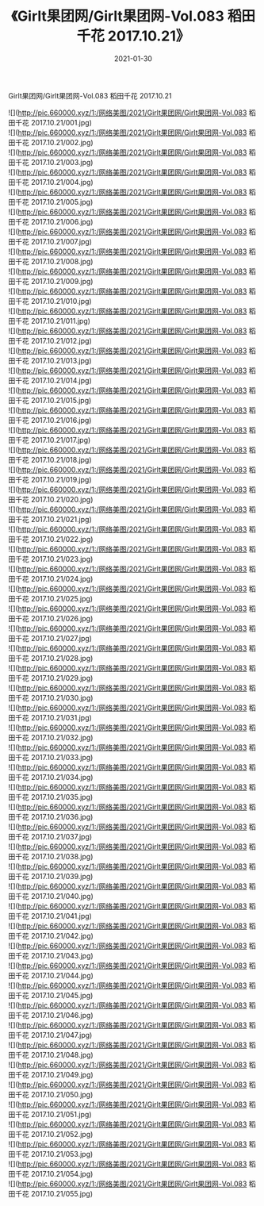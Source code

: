 ﻿---
layout: post
title:  《Girlt果团网/Girlt果团网-Vol.083 稻田千花 2017.10.21》
date:   2021-01-30
img: http://pic.660000.xyz/1:/网络美图/2021/Girlt果团网/Girlt果团网-Vol.083 稻田千花 2017.10.21/000.jpg
categories: [美女, 清纯, 唯美]
---

Girlt果团网/Girlt果团网-Vol.083 稻田千花 2017.10.21

 ![](http://pic.660000.xyz/1:/网络美图/2021/Girlt果团网/Girlt果团网-Vol.083 稻田千花 2017.10.21/001.jpg) <br>![](http://pic.660000.xyz/1:/网络美图/2021/Girlt果团网/Girlt果团网-Vol.083 稻田千花 2017.10.21/002.jpg) <br>![](http://pic.660000.xyz/1:/网络美图/2021/Girlt果团网/Girlt果团网-Vol.083 稻田千花 2017.10.21/003.jpg) <br>![](http://pic.660000.xyz/1:/网络美图/2021/Girlt果团网/Girlt果团网-Vol.083 稻田千花 2017.10.21/004.jpg) <br>![](http://pic.660000.xyz/1:/网络美图/2021/Girlt果团网/Girlt果团网-Vol.083 稻田千花 2017.10.21/005.jpg) <br>![](http://pic.660000.xyz/1:/网络美图/2021/Girlt果团网/Girlt果团网-Vol.083 稻田千花 2017.10.21/006.jpg) <br>![](http://pic.660000.xyz/1:/网络美图/2021/Girlt果团网/Girlt果团网-Vol.083 稻田千花 2017.10.21/007.jpg) <br>![](http://pic.660000.xyz/1:/网络美图/2021/Girlt果团网/Girlt果团网-Vol.083 稻田千花 2017.10.21/008.jpg) <br>![](http://pic.660000.xyz/1:/网络美图/2021/Girlt果团网/Girlt果团网-Vol.083 稻田千花 2017.10.21/009.jpg) <br>![](http://pic.660000.xyz/1:/网络美图/2021/Girlt果团网/Girlt果团网-Vol.083 稻田千花 2017.10.21/010.jpg) <br>![](http://pic.660000.xyz/1:/网络美图/2021/Girlt果团网/Girlt果团网-Vol.083 稻田千花 2017.10.21/011.jpg) <br>![](http://pic.660000.xyz/1:/网络美图/2021/Girlt果团网/Girlt果团网-Vol.083 稻田千花 2017.10.21/012.jpg) <br>![](http://pic.660000.xyz/1:/网络美图/2021/Girlt果团网/Girlt果团网-Vol.083 稻田千花 2017.10.21/013.jpg) <br>![](http://pic.660000.xyz/1:/网络美图/2021/Girlt果团网/Girlt果团网-Vol.083 稻田千花 2017.10.21/014.jpg) <br>![](http://pic.660000.xyz/1:/网络美图/2021/Girlt果团网/Girlt果团网-Vol.083 稻田千花 2017.10.21/015.jpg) <br>![](http://pic.660000.xyz/1:/网络美图/2021/Girlt果团网/Girlt果团网-Vol.083 稻田千花 2017.10.21/016.jpg) <br>![](http://pic.660000.xyz/1:/网络美图/2021/Girlt果团网/Girlt果团网-Vol.083 稻田千花 2017.10.21/017.jpg) <br>![](http://pic.660000.xyz/1:/网络美图/2021/Girlt果团网/Girlt果团网-Vol.083 稻田千花 2017.10.21/018.jpg) <br>![](http://pic.660000.xyz/1:/网络美图/2021/Girlt果团网/Girlt果团网-Vol.083 稻田千花 2017.10.21/019.jpg) <br>![](http://pic.660000.xyz/1:/网络美图/2021/Girlt果团网/Girlt果团网-Vol.083 稻田千花 2017.10.21/020.jpg) <br>![](http://pic.660000.xyz/1:/网络美图/2021/Girlt果团网/Girlt果团网-Vol.083 稻田千花 2017.10.21/021.jpg) <br>![](http://pic.660000.xyz/1:/网络美图/2021/Girlt果团网/Girlt果团网-Vol.083 稻田千花 2017.10.21/022.jpg) <br>![](http://pic.660000.xyz/1:/网络美图/2021/Girlt果团网/Girlt果团网-Vol.083 稻田千花 2017.10.21/023.jpg) <br>![](http://pic.660000.xyz/1:/网络美图/2021/Girlt果团网/Girlt果团网-Vol.083 稻田千花 2017.10.21/024.jpg) <br>![](http://pic.660000.xyz/1:/网络美图/2021/Girlt果团网/Girlt果团网-Vol.083 稻田千花 2017.10.21/025.jpg) <br>![](http://pic.660000.xyz/1:/网络美图/2021/Girlt果团网/Girlt果团网-Vol.083 稻田千花 2017.10.21/026.jpg) <br>![](http://pic.660000.xyz/1:/网络美图/2021/Girlt果团网/Girlt果团网-Vol.083 稻田千花 2017.10.21/027.jpg) <br>![](http://pic.660000.xyz/1:/网络美图/2021/Girlt果团网/Girlt果团网-Vol.083 稻田千花 2017.10.21/028.jpg) <br>![](http://pic.660000.xyz/1:/网络美图/2021/Girlt果团网/Girlt果团网-Vol.083 稻田千花 2017.10.21/029.jpg) <br>![](http://pic.660000.xyz/1:/网络美图/2021/Girlt果团网/Girlt果团网-Vol.083 稻田千花 2017.10.21/030.jpg) <br>![](http://pic.660000.xyz/1:/网络美图/2021/Girlt果团网/Girlt果团网-Vol.083 稻田千花 2017.10.21/031.jpg) <br>![](http://pic.660000.xyz/1:/网络美图/2021/Girlt果团网/Girlt果团网-Vol.083 稻田千花 2017.10.21/032.jpg) <br>![](http://pic.660000.xyz/1:/网络美图/2021/Girlt果团网/Girlt果团网-Vol.083 稻田千花 2017.10.21/033.jpg) <br>![](http://pic.660000.xyz/1:/网络美图/2021/Girlt果团网/Girlt果团网-Vol.083 稻田千花 2017.10.21/034.jpg) <br>![](http://pic.660000.xyz/1:/网络美图/2021/Girlt果团网/Girlt果团网-Vol.083 稻田千花 2017.10.21/035.jpg) <br>![](http://pic.660000.xyz/1:/网络美图/2021/Girlt果团网/Girlt果团网-Vol.083 稻田千花 2017.10.21/036.jpg) <br>![](http://pic.660000.xyz/1:/网络美图/2021/Girlt果团网/Girlt果团网-Vol.083 稻田千花 2017.10.21/037.jpg) <br>![](http://pic.660000.xyz/1:/网络美图/2021/Girlt果团网/Girlt果团网-Vol.083 稻田千花 2017.10.21/038.jpg) <br>![](http://pic.660000.xyz/1:/网络美图/2021/Girlt果团网/Girlt果团网-Vol.083 稻田千花 2017.10.21/039.jpg) <br>![](http://pic.660000.xyz/1:/网络美图/2021/Girlt果团网/Girlt果团网-Vol.083 稻田千花 2017.10.21/040.jpg) <br>![](http://pic.660000.xyz/1:/网络美图/2021/Girlt果团网/Girlt果团网-Vol.083 稻田千花 2017.10.21/041.jpg) <br>![](http://pic.660000.xyz/1:/网络美图/2021/Girlt果团网/Girlt果团网-Vol.083 稻田千花 2017.10.21/042.jpg) <br>![](http://pic.660000.xyz/1:/网络美图/2021/Girlt果团网/Girlt果团网-Vol.083 稻田千花 2017.10.21/043.jpg) <br>![](http://pic.660000.xyz/1:/网络美图/2021/Girlt果团网/Girlt果团网-Vol.083 稻田千花 2017.10.21/044.jpg) <br>![](http://pic.660000.xyz/1:/网络美图/2021/Girlt果团网/Girlt果团网-Vol.083 稻田千花 2017.10.21/045.jpg) <br>![](http://pic.660000.xyz/1:/网络美图/2021/Girlt果团网/Girlt果团网-Vol.083 稻田千花 2017.10.21/046.jpg) <br>![](http://pic.660000.xyz/1:/网络美图/2021/Girlt果团网/Girlt果团网-Vol.083 稻田千花 2017.10.21/047.jpg) <br>![](http://pic.660000.xyz/1:/网络美图/2021/Girlt果团网/Girlt果团网-Vol.083 稻田千花 2017.10.21/048.jpg) <br>![](http://pic.660000.xyz/1:/网络美图/2021/Girlt果团网/Girlt果团网-Vol.083 稻田千花 2017.10.21/049.jpg) <br>![](http://pic.660000.xyz/1:/网络美图/2021/Girlt果团网/Girlt果团网-Vol.083 稻田千花 2017.10.21/050.jpg) <br>![](http://pic.660000.xyz/1:/网络美图/2021/Girlt果团网/Girlt果团网-Vol.083 稻田千花 2017.10.21/051.jpg) <br>![](http://pic.660000.xyz/1:/网络美图/2021/Girlt果团网/Girlt果团网-Vol.083 稻田千花 2017.10.21/052.jpg) <br>![](http://pic.660000.xyz/1:/网络美图/2021/Girlt果团网/Girlt果团网-Vol.083 稻田千花 2017.10.21/053.jpg) <br>![](http://pic.660000.xyz/1:/网络美图/2021/Girlt果团网/Girlt果团网-Vol.083 稻田千花 2017.10.21/054.jpg) <br>![](http://pic.660000.xyz/1:/网络美图/2021/Girlt果团网/Girlt果团网-Vol.083 稻田千花 2017.10.21/055.jpg) <br>